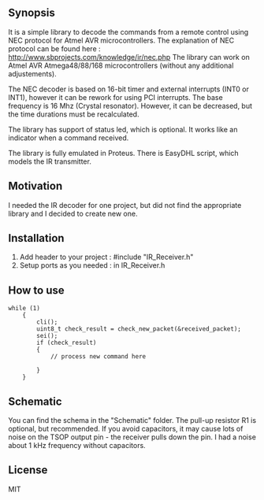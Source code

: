 ## Synopsis

It is a simple library to decode the commands from a remote control using NEC protocol for Atmel AVR microcontrollers.
The explanation of NEC protocol can be found here : http://www.sbprojects.com/knowledge/ir/nec.php
The library can work on Atmel AVR Atmega48/88/168 microcontrollers (without any additional adjustements).

The NEC decoder is based on 16-bit timer and external interrupts (INT0 or INT1), however it can be rework for using PCI interrupts.
The base frequency is 16 Mhz (Crystal resonator). However, it can be decreased, but the time durations must be recalculated.

The library has support of status led, which is optional. It works like an indicator when a command received.

The library is fully emulated in Proteus. There is EasyDHL script, which models the IR transmitter.


## Motivation

I needed the IR decoder for one project, but did not find the appropriate library and I decided to create new one.

## Installation

1. Add header to your project : #include "IR_Receiver.h"
2. Setup ports as you needed : in IR_Receiver.h

## How to use
```
while (1)
	{
		cli();
		uint8_t check_result = check_new_packet(&received_packet);
		sei();
		if (check_result)
		{
			// process new command here
			
		}
	}
```

## Schematic
You can find the schema in the "Schematic" folder.
The pull-up resistor R1 is optional, but recommended.
If you avoid capacitors, it may cause lots of noise on the TSOP output pin - the receiver pulls down the pin.
I had a noise about 1 kHz frequency without capacitors.

## License
MIT